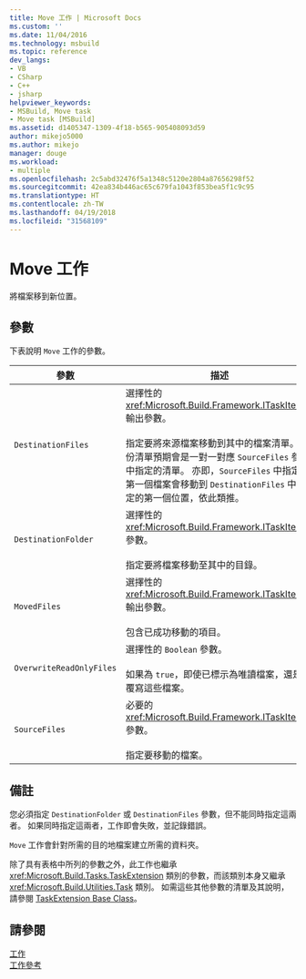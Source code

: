 ```yaml
---
title: Move 工作 | Microsoft Docs
ms.custom: ''
ms.date: 11/04/2016
ms.technology: msbuild
ms.topic: reference
dev_langs:
- VB
- CSharp
- C++
- jsharp
helpviewer_keywords:
- MSBuild, Move task
- Move task [MSBuild]
ms.assetid: d1405347-1309-4f18-b565-905408093d59
author: mikejo5000
ms.author: mikejo
manager: douge
ms.workload:
- multiple
ms.openlocfilehash: 2c5abd32476f5a1348c5120e2804a87656298f52
ms.sourcegitcommit: 42ea834b446ac65c679fa1043f853bea5f1c9c95
ms.translationtype: HT
ms.contentlocale: zh-TW
ms.lasthandoff: 04/19/2018
ms.locfileid: "31568109"
---
```

# <a name="move-task"></a>Move 工作
將檔案移到新位置。  
  
## <a name="parameters"></a>參數  
 下表說明 `Move` 工作的參數。  
  
|參數|描述|  
|---------------|-----------------|  
|`DestinationFiles`|選擇性的 <xref:Microsoft.Build.Framework.ITaskItem>`[]` 輸出參數。<br /><br /> 指定要將來源檔案移動到其中的檔案清單。 這份清單預期會是一對一對應 `SourceFiles` 參數中指定的清單。 亦即，`SourceFiles` 中指定的第一個檔案會移動到 `DestinationFiles` 中指定的第一個位置，依此類推。|  
|`DestinationFolder`|選擇性的 <xref:Microsoft.Build.Framework.ITaskItem> 參數。<br /><br /> 指定要將檔案移動至其中的目錄。|  
|`MovedFiles`|選擇性的 <xref:Microsoft.Build.Framework.ITaskItem>`[]` 輸出參數。<br /><br /> 包含已成功移動的項目。|  
|`OverwriteReadOnlyFiles`|選擇性的 `Boolean` 參數。<br /><br /> 如果為 `true`，即使已標示為唯讀檔案，還是會覆寫這些檔案。|  
|`SourceFiles`|必要的 <xref:Microsoft.Build.Framework.ITaskItem>`[]` 參數。<br /><br /> 指定要移動的檔案。|  
  
## <a name="remarks"></a>備註  
 您必須指定 `DestinationFolder` 或 `DestinationFiles` 參數，但不能同時指定這兩者。 如果同時指定這兩者，工作即會失敗，並記錄錯誤。  

 `Move` 工作會針對所需的目的地檔案建立所需的資料夾。

 除了具有表格中所列的參數之外，此工作也繼承 <xref:Microsoft.Build.Tasks.TaskExtension> 類別的參數，而該類別本身又繼承 <xref:Microsoft.Build.Utilities.Task> 類別。 如需這些其他參數的清單及其說明，請參閱 [TaskExtension Base Class](../msbuild/taskextension-base-class.md)。  
  
## <a name="see-also"></a>請參閱  
 [工作](../msbuild/msbuild-tasks.md)   
 [工作參考](../msbuild/msbuild-task-reference.md)
